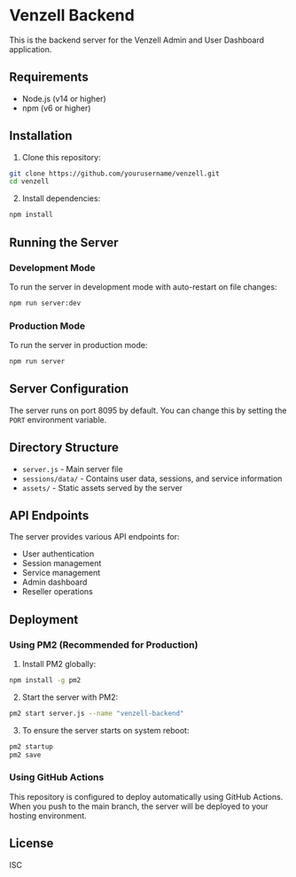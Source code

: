 # Venzell Backend

This is the backend server for the Venzell Admin and User Dashboard application.

## Requirements

- Node.js (v14 or higher)
- npm (v6 or higher)

## Installation

1. Clone this repository:
```bash
git clone https://github.com/yourusername/venzell.git
cd venzell
```

2. Install dependencies:
```bash
npm install
```

## Running the Server

### Development Mode

To run the server in development mode with auto-restart on file changes:

```bash
npm run server:dev
```

### Production Mode

To run the server in production mode:

```bash
npm run server
```

## Server Configuration

The server runs on port 8095 by default. You can change this by setting the `PORT` environment variable.

## Directory Structure

- `server.js` - Main server file
- `sessions/data/` - Contains user data, sessions, and service information
- `assets/` - Static assets served by the server

## API Endpoints

The server provides various API endpoints for:

- User authentication
- Session management
- Service management
- Admin dashboard
- Reseller operations

## Deployment

### Using PM2 (Recommended for Production)

1. Install PM2 globally:
```bash
npm install -g pm2
```

2. Start the server with PM2:
```bash
pm2 start server.js --name "venzell-backend"
```

3. To ensure the server starts on system reboot:
```bash
pm2 startup
pm2 save
```

### Using GitHub Actions

This repository is configured to deploy automatically using GitHub Actions. When you push to the main branch, the server will be deployed to your hosting environment.

## License

ISC 